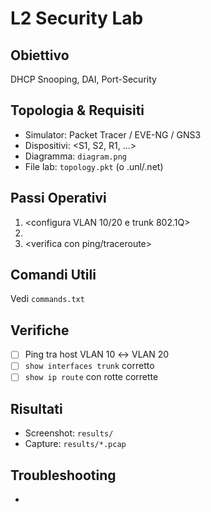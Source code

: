 # L2 Security Lab

## Obiettivo
DHCP Snooping, DAI, Port-Security

## Topologia & Requisiti
- Simulator: Packet Tracer / EVE-NG / GNS3
- Dispositivi: <S1, S2, R1, ...>
- Diagramma: `diagram.png`
- File lab: `topology.pkt` (o .unl/.net)

## Passi Operativi
1. <configura VLAN 10/20 e trunk 802.1Q>
2. <crea SVI e abilita ip routing>
3. <verifica con ping/traceroute>

## Comandi Utili
Vedi `commands.txt`

## Verifiche
- [ ] Ping tra host VLAN 10 ↔ VLAN 20
- [ ] `show interfaces trunk` corretto
- [ ] `show ip route` con rotte corrette

## Risultati
- Screenshot: `results/`
- Capture: `results/*.pcap`

## Troubleshooting
- <errori comuni e fix>
